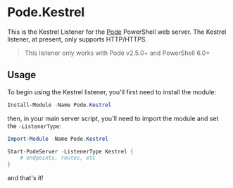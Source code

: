 # Pode.Kestrel

This is the Kestrel Listener for the [Pode](https://github.com/Badgerati/Pode) PowerShell web server. The Kestrel listener, at present, only supports HTTP/HTTPS.

> This listener only works with Pode v2.5.0+ and PowerShell 6.0+

## Usage

To begin using the Kestrel listener, you'll first need to install the module:

```powershell
Install-Module -Name Pode.Kestrel
```

then, in your main server script, you'll need to import the module and set the `-ListenerType`:

```powershell
Import-Module -Name Pode.Kestrel

Start-PodeServer -ListenerType Kestrel {
    # endpoints, routes, etc
}
```

and that's it!
